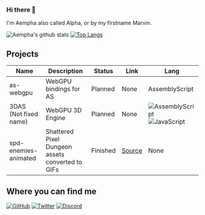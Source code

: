 ### Hi there 👋
I'm Aempha also called Alpha, or by my firstname Marvin.

![Aempha's github stats](https://github-readme-stats.vercel.app/api?username=aempha&show_icons=true&icon_color=904e95&bg_color=30,e96443,904e95&title_color=fff&text_color=fff)
[![Top Langs](https://github-readme-stats.vercel.app/api/top-langs/?username=aempha&layout=compact)](https://github.com/anuraghazra/github-readme-stats)

## Projects
| Name                  | Description                                      | Status   | Link                                  | Lang                             |
| --------------------- | ------------------------------------------------ | -------- | ------------------------------------- | -------------------------------- |
| as-webgpu             | WebGPU bindings for AS                           | Planned  | None                                  | AssemblyScript                   |
| 3DAS (Not fixed name) | WebGPU 3D Engine                                 | Planned  | None                                  | ![AssemblyScript] ![JavaScript] |
| spd-enemies-animated  | Shattered Pixel Dungeon assets converted to GIFs | Finished | [Source](spd-enemies-animated-source) | None                             |

## Where you can find me
[![GitHub](https://img.shields.io/badge/GitHub-%2312100E.svg?&style=for-the-badge&logo=github&logoColor=white)](https://github.com/aempha)
[![Twitter](https://img.shields.io/badge/Twitter-%231DA1F2.svg?&style=for-the-badge&logo=twitter&logoColor=white)](https://twitter.com/Alpha_LionTac)
[![Discord](https://img.shields.io/badge/-Alpha__ISMC%236720-%237289DA.svg?&style=for-the-badge&logo=discord&logoColor=white)](#StopClickingMe)

<!-- MARKDWON VARIABLES -->
<!-- Projects -->
[spd-enemies-animated-source]: https://github.com/aempha/spd-enemies-animated

<!-- Badges -->
[JavaScript]: https://img.shields.io/badge/JavaScript-%23323330.svg?&style=flat-square&logo=javascript&logoColor=%23f0db4f
[AssemblyScript]: https://img.shields.io/badge/AssemblyScript-%23323330.svg?&style=flat-square&logo=assemblyscript&logoColor=%23f0db4f
